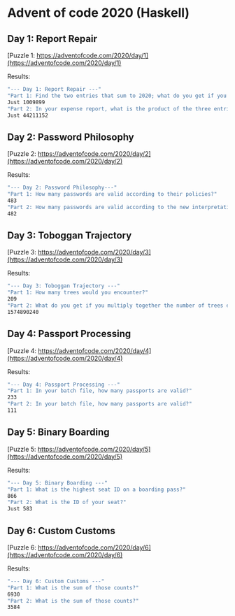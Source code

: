 # Advent of code 2020 (Haskell)

## Day 1: Report Repair

[Puzzle 1: https://adventofcode.com/2020/day/1](https://adventofcode.com/2020/day/1)

Results: 
```bash
"--- Day 1: Report Repair ---"
"Part 1: Find the two entries that sum to 2020; what do you get if you multiply them together?"
Just 1009899
"Part 2: In your expense report, what is the product of the three entries that sum to 2020?"
Just 44211152
```

## Day 2: Password Philosophy

[Puzzle 2: https://adventofcode.com/2020/day/2](https://adventofcode.com/2020/day/2)

Results: 
```bash
"--- Day 2: Password Philosophy---"
"Part 1: How many passwords are valid according to their policies?"
483
"Part 2: How many passwords are valid according to the new interpretation of the policies?"
482
```

## Day 3: Toboggan Trajectory 

[Puzzle 3: https://adventofcode.com/2020/day/3](https://adventofcode.com/2020/day/3)

Results: 
```bash
"--- Day 3: Toboggan Trajectory ---"
"Part 1: How many trees would you encounter?"
209
"Part 2: What do you get if you multiply together the number of trees encountered on each of the listed slopes?"
1574890240
```

## Day 4: Passport Processing

[Puzzle 4: https://adventofcode.com/2020/day/4](https://adventofcode.com/2020/day/4)

Results: 
```bash
"--- Day 4: Passport Processing ---"
"Part 1: In your batch file, how many passports are valid?"
233
"Part 2: In your batch file, how many passports are valid?"
111
```

## Day 5: Binary Boarding

[Puzzle 5: https://adventofcode.com/2020/day/5](https://adventofcode.com/2020/day/5)

Results: 
```bash
"--- Day 5: Binary Boarding ---"
"Part 1: What is the highest seat ID on a boarding pass?"
866
"Part 2: What is the ID of your seat?"
Just 583
```

## Day 6: Custom Customs

[Puzzle 6: https://adventofcode.com/2020/day/6](https://adventofcode.com/2020/day/6)

Results: 
```bash
"--- Day 6: Custom Customs ---"
"Part 1: What is the sum of those counts?"
6930
"Part 2: What is the sum of those counts?"
3584
```
